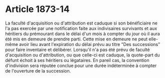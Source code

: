 # Article 1873-14

La faculté d'acquisition ou d'attribution est caduque si son bénéficiaire ne l'a pas exercée par une notification faite aux indivisaires survivants et aux héritiers du prémourant dans le délai d'un mois à compter du jour où il aura été mis en demeure de prendre parti. Cette mise en demeure ne peut elle-même avoir lieu avant l'expiration du délai prévu au titre "Des successions" pour faire inventaire et délibérer.   Lorsqu'il n'a pas été prévu de faculté d'acquisition ou d'attribution, ou que celle-ci est caduque, la quote-part du défunt échoit à ses héritiers ou légataires. En pareil cas, la convention d'indivision sera réputée conclue pour une durée indéterminée à compter de l'ouverture de la succession.
